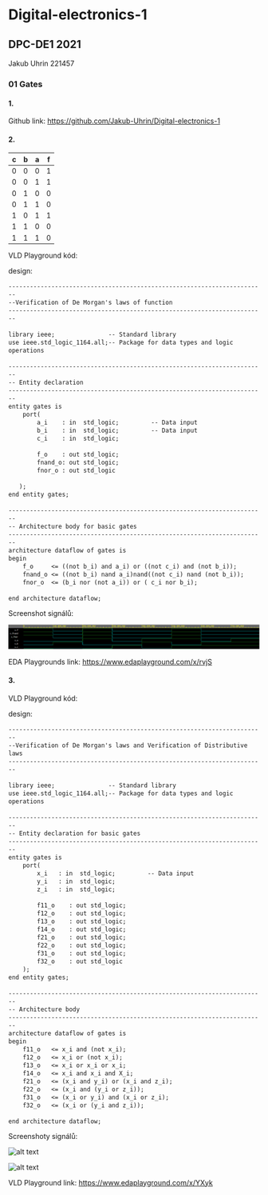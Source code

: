 # Digital-electronics-1
## DPC-DE1  2021
Jakub Uhrin 221457
### 01 Gates

#### 1. 

Github link: https://github.com/Jakub-Uhrin/Digital-electronics-1

#### 2. 

| c | b | a | f |
|---|---|---|---|
| 0 | 0 | 0 | 1 |
| 0 | 0 | 1 | 1 |
| 0 | 1 | 0 | 0 |
| 0 | 1 | 1 | 0 |
| 1 | 0 | 1 | 1 |
| 1 | 1 | 0 | 0 |
| 1 | 1 | 1 | 0 |



VLD Playground kód:

design:
```
------------------------------------------------------------------------
--Verification of De Morgan's laws of function
------------------------------------------------------------------------

library ieee;               -- Standard library
use ieee.std_logic_1164.all;-- Package for data types and logic operations

------------------------------------------------------------------------
-- Entity declaration 
------------------------------------------------------------------------
entity gates is
    port(
        a_i    : in  std_logic;         -- Data input
        b_i    : in  std_logic;         -- Data input
        c_i	   : in  std_logic;
       
        f_o    : out std_logic; 
        fnand_o: out std_logic;
        fnor_o : out std_logic
       
   );
end entity gates;

------------------------------------------------------------------------
-- Architecture body for basic gates
------------------------------------------------------------------------
architecture dataflow of gates is
begin
    f_o     <= ((not b_i) and a_i) or ((not c_i) and (not b_i));
    fnand_o <= ((not b_i) nand a_i)nand((not c_i) nand (not b_i));
    fnor_o  <= (b_i nor (not a_i)) or ( c_i nor b_i);

end architecture dataflow;
```


Screenshot signálů:

![alt text](https://github.com/Jakub-Uhrin/Digital-electronics-1/blob/main/images/signals.png "Verification of De Morgan's laws of function")

EDA Playgrounds link: https://www.edaplayground.com/x/rvjS

#### 3.

VLD Playground kód:

design:
```
------------------------------------------------------------------------
--Verification of De Morgan's laws and Verification of Distributive laws
------------------------------------------------------------------------

library ieee;               -- Standard library
use ieee.std_logic_1164.all;-- Package for data types and logic operations

------------------------------------------------------------------------
-- Entity declaration for basic gates
------------------------------------------------------------------------
entity gates is
    port(
        x_i   : in  std_logic;         -- Data input
        y_i   : in  std_logic;        
        z_i	  : in  std_logic;
       
        f11_o    : out std_logic; 
        f12_o    : out std_logic;
        f13_o    : out std_logic;
        f14_o    : out std_logic;
        f21_o    : out std_logic;
        f22_o    : out std_logic;
        f31_o	 : out std_logic;
        f32_o	 : out std_logic
    );
end entity gates;

------------------------------------------------------------------------
-- Architecture body 
------------------------------------------------------------------------
architecture dataflow of gates is
begin
    f11_o   <= x_i and (not x_i);
    f12_o   <= x_i or (not x_i);
    f13_o   <= x_i or x_i or x_i;
    f14_o   <= x_i and x_i and X_i;
    f21_o   <= (x_i and y_i) or (x_i and z_i);
    f22_o   <= (x_i and (y_i or z_i));
    f31_o   <= (x_i or y_i) and (x_i or z_i);
    f32_o   <= (x_i or (y_i and z_i));

end architecture dataflow;
```

Screenshoty signálů:

![alt text](https://github.com/Jakub-Uhrin/Digital-electronics-1/blob/main/images/sign%C3%A1ly_x.png "basic Boolean postulates")

![alt text](https://github.com/Jakub-Uhrin/Digital-electronics-1/blob/main/images/sign%C3%A1ly_dis.png "Distributive laws")

VLD Playground link: https://www.edaplayground.com/x/YXyk
